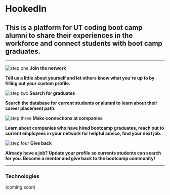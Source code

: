 # HookedIn 



## This is a platform for UT coding boot camp alumni to share their experiences in the workforce and connect students with boot camp graduates. 

---------
<p align="center">


![step one](https://github.com/jflook10/UTAlumni/blob/master/public/assets/form.png)
<b> Join the network </b>

<b> Tell us a little about yourself and let others know what you're up to by filling out your custom profile. </b>



![step two](https://github.com/jflook10/UTAlumni/blob/master/public/assets/search.png)
<b> Search for graduates </b>

<b> Search the database for current students or alumni to learn about their career placement path. </b>


![step three](https://github.com/jflook10/UTAlumni/blob/master/public/assets/conversation.png)
<b> Make connections at companies </b>

<b> Learn about companies who have hired bootcamp graduates, reach out to current employees in your network for helpful advice, find your next job. </b>


![step four](https://github.com/jflook10/UTAlumni/blob/master/public/assets/search.png)
<b> Give back </b>

<b> Already have a job? Update your profile so currents students can search for you. Become a mentor and give back to the bootcamp community! </b>
</p>


------

### Technologies

(coming soon)
